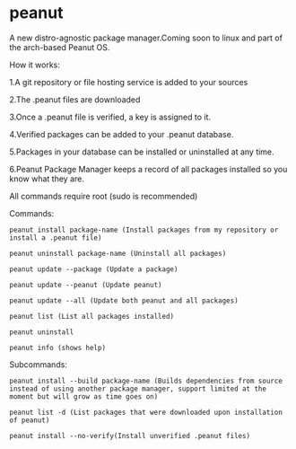 # peanut
A new distro-agnostic package manager.Coming soon to linux and part of the arch-based Peanut OS.

How it works:

1.A git repository or file hosting service is added to your sources

2.The .peanut files are downloaded

3.Once a .peanut file is verified, a key is assigned to it.

4.Verified packages can be added to your .peanut database.

5.Packages in your database can be installed or uninstalled at any time.

6.Peanut Package Manager keeps a record of all packages installed so you know what they are.

All commands require root (sudo is recommended)

Commands:
```
peanut install package-name (Install packages from my repository or install a .peanut file)

peanut uninstall package-name (Uninstall all packages)

peanut update --package (Update a package)

peanut update --peanut (Update peanut)

peanut update --all (Update both peanut and all packages)

peanut list (List all packages installed)

peanut uninstall

peanut info (shows help)

```


Subcommands:
```
peanut install --build package-name (Builds dependencies from source instead of using another package manager, support limited at the moment but will grow as time goes on)

peanut list -d (List packages that were downloaded upon installation of peanut)

peanut install --no-verify(Install unverified .peanut files)
```




